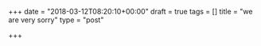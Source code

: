 +++
date = "2018-03-12T08:20:10+00:00"
draft = true
tags = []
title = "we are very sorry"
type = "post"

+++
